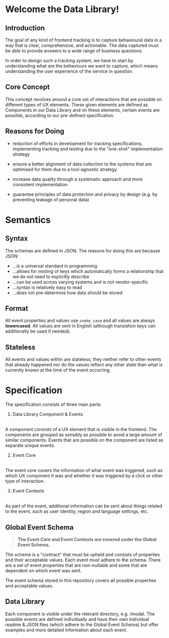 # Welcome the Data Library!
## Introduction
The goal of any kind of frontend tracking is to capture behavioural data in a way that is clear, comprehensive, and actionable. The data captured must be able to provide answers to a wide range of business questions.

In order to design such a tracking system, we have to start by understanding what are the behaviours we want to capture, which means understanding the user experience of the service in question.

## Core Concept
This concept revolves around a core set of interactions that are possible on different types of UX elements. These given elements are defined as Components in our Data Library and on these elements, certain events are possible, according to our pre-defined specification.

## Reasons for Doing
- reduction of efforts in development for tracking specifications, implementing tracking and testing due to the "one-shot" implementation strategy

- ensure a better alignment of data collection to the systems that are optimised for them due to a tool-agnostic strategy

- increase data quality through a systematic approach and more consistent implementation

- guarantee principles of data protection and privacy by design (e.g. by preventing leakage of personal data)

# Semantics
## Syntax
The schemas are defined in JSON. The reasons for doing this are because JSON:

- …is a universal standard in programming
- …allows for nesting of keys which automatically forms a relationship that we do not need to explicitly describe
- …can be used across varying systems and is not vendor-specific
- …syntax is relatively easy to read
- …does not pre-determine how data should be stored

## Format
All event properties and values use `snake_case` and all values are always **lowercased**. All values are sent in English (although translation keys can additionally be used if needed).

## Stateless
All events and values within are stateless; they neither refer to other events that already happened nor do the values reflect any other state than what is currently known at the time of the event occurring.

# Specification
The specification consists of three main parts:

1. Data Library Component & Events
<br>
A component consists of a UX element that is visible in the frontend. The components are grouped as sensibly as possible to avoid a large amount of similar components. Events that are possible on the component are listed as separate unique events.

2. Event Core
<br>
The event core covers the information of what event was triggered, such as which UX component it was and whether it was triggered by a click or other type of interaction.

3. Event Contexts
<br>
As part of the event, additional information can be sent about things related to the event, such as user identity, region and language settings, etc.

## Global Event Schema
> **The Event Core and Event Contexts are covered under the Global Event Schema.**

The schema is a "contract" that must be upheld and consists of properties and their acceptable values. Each event must adhere to the schema. There are a set of event properties that are non-nullable and some that are dependent on which event was sent. 

The event schema stored in this repository covers all possible properties and acceptable values.

## Data Library
Each component is visible under the relevant directory, e.g. /modal. The possible events are defined individually and have their own individual readme & JSON files (which adhere to the Global Event Schema) but offer examples and more detailed information about each event.